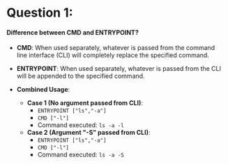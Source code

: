 # Question 1:

#### Difference between CMD and ENTRYPOINT?

- **CMD**: When used separately, whatever is passed from the command line interface (CLI) will completely replace the specified command.
- **ENTRYPOINT**: When used separately, whatever is passed from the CLI will be appended to the specified command.
- **Combined Usage**:
  
  - **Case 1 (No argument passed from CLI)**:
    - `ENTRYPOINT ["ls","-a"]`
    - `CMD ["-l"]`
    - Command executed: `ls -a -l`
  - **Case 2 (Argument "-S" passed from CLI)**:
    - `ENTRYPOINT ["ls","-a"]`
    - `CMD ["-l"]`
    - Command executed: `ls -a -S`

